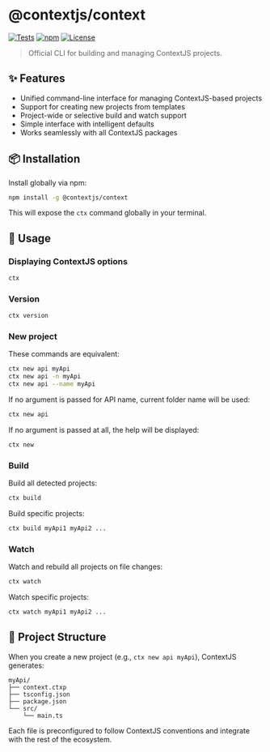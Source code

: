 # @contextjs/context

[![Tests](https://github.com/contextjs/context/actions/workflows/tests.yaml/badge.svg?branch=main)](https://github.com/contextjs/context/actions/workflows/tests.yaml)
[![npm](https://badgen.net/npm/v/@contextjs/context?cache=300)](https://www.npmjs.com/package/@contextjs/context)
[![License](https://badgen.net/static/license/MIT)](https://github.com/contextjs/context/blob/main/LICENSE)

> Official CLI for building and managing ContextJS projects.

## ✨ Features

- Unified command-line interface for managing ContextJS-based projects
- Support for creating new projects from templates
- Project-wide or selective build and watch support
- Simple interface with intelligent defaults
- Works seamlessly with all ContextJS packages

## 📦 Installation

Install globally via npm:

```bash
npm install -g @contextjs/context
```

This will expose the `ctx` command globally in your terminal.

## 🚀 Usage

### Displaying ContextJS options

```bash
ctx
```

### Version

```bash
ctx version
```

### New project

These commands are equivalent:

```bash
ctx new api myApi
ctx new api -n myApi
ctx new api --name myApi
```

If no argument is passed for API name, current folder name will be used:

```bash
ctx new api
```

If no argument is passed at all, the help will be displayed:

```bash
ctx new
```

### Build

Build all detected projects:

```bash
ctx build
```

Build specific projects:

```bash
ctx build myApi1 myApi2 ...
```

### Watch

Watch and rebuild all projects on file changes:

```bash
ctx watch
```

Watch specific projects:

```bash
ctx watch myApi1 myApi2 ...
```

## 📁 Project Structure

When you create a new project (e.g., `ctx new api myApi`), ContextJS generates:

```
myApi/
├── context.ctxp
├── tsconfig.json
├── package.json
└── src/
    └── main.ts
```

Each file is preconfigured to follow ContextJS conventions and integrate with the rest of the ecosystem.